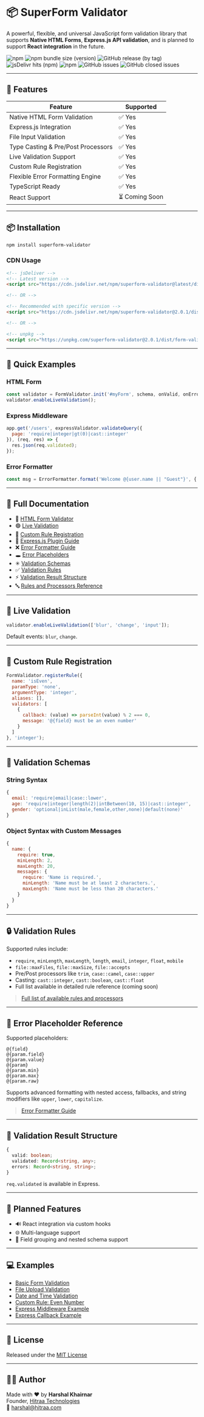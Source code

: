 # 📦 SuperForm Validator

A powerful, flexible, and universal JavaScript form validation library that supports **Native HTML Forms**, **Express.js API validation**, and is planned to support **React integration** in the future.

![npm](https://img.shields.io/npm/v/superform-validator)
![npm bundle size (version)](https://img.shields.io/bundlephobia/min/superform-validator)
![GitHub release (by tag)](https://img.shields.io/github/downloads/khairnar2960/superform-validator/stable/total)
![jsDelivr hits (npm)](https://img.shields.io/jsdelivr/npm/hy/superform-validator)
![npm](https://img.shields.io/npm/dy/superform-validator)
![GitHub issues](https://img.shields.io/github/issues-raw/khairnar2960/superform-validator)
![GitHub closed issues](https://img.shields.io/github/issues-closed-raw/khairnar2960/superform-validator)

---

## 🚀 Features

| Feature                            | Supported      |
| ---------------------------------- | -------------- |
| Native HTML Form Validation        | ✅ Yes         |
| Express.js Integration             | ✅ Yes         |
| File Input Validation              | ✅ Yes         |
| Type Casting & Pre/Post Processors | ✅ Yes         |
| Live Validation Support            | ✅ Yes         |
| Custom Rule Registration           | ✅ Yes         |
| Flexible Error Formatting Engine   | ✅ Yes         |
| TypeScript Ready                   | ✅ Yes         |
| React Support                      | ⏳ Coming Soon  |

---

## 📦 Installation

```bash
npm install superform-validator
```

### CDN Usage

```html
<!-- jsDeliver -->
<!-- Latest version -->
<script src="https://cdn.jsdelivr.net/npm/superform-validator@latest/dist/form-validator.js"></script>

<!-- OR -->

<!-- Recommended with specific version -->
<script src="https://cdn.jsdelivr.net/npm/superform-validator@2.0.1/dist/form-validator.js"></script>

<!-- OR -->

<!-- unpkg -->
<script src="https://unpkg.com/superform-validator@2.0.1/dist/form-validator.js"></script>
```

---

## 🔄 Quick Examples

### HTML Form

```js
const validator = FormValidator.init('#myForm', schema, onValid, onError, options);
validator.enableLiveValidation();
```

### Express Middleware

```js
app.get('/users', expressValidator.validateQuery({
  page: 'require|integer|gt(0)|cast::integer'
}), (req, res) => {
  res.json(req.validated);
});
```

### Error Formatter

```js
const msg = ErrorFormatter.format('Welcome @{user.name || "Guest"}', { user: {} });
```

---

## 📓 Full Documentation

- 📝 [HTML Form Validator](./docs/html-form.md)
- 🟢 [Live Validation](#live-validation)
- 🔗 [Custom Rule Registration](./docs/custom-rules.md)
- 🔌 [Express.js Plugin Guide](./docs/express.md)
- ❌ [Error Formatter Guide](./docs/error-formatter.md)
- 🕳 [Error Placeholders](#error-placeholder-reference)
- ✳ [Validation Schemas](#validation-schemas)
- ✅ [Validation Rules](#validation-rules)
- ⚡ [Validation Result Structure](#validation-result-structure)
- 🔤 [Rules and Processors Reference](./docs/rules-and-processors.md)

---

## 🔄 Live Validation

```js
validator.enableLiveValidation(['blur', 'change', 'input']);
```

Default events: `blur`, `change`.

---

## 🔧 Custom Rule Registration

```js
FormValidator.registerRule({
  name: 'isEven',
  paramType: 'none',
  argumentType: 'integer',
  aliases: [],
  validators: [
    {
      callback: (value) => parseInt(value) % 2 === 0,
      message: '@{field} must be an even number'
    }
  ]
}, 'integer');
```

---

## 🔎 Validation Schemas

### String Syntax

```js
{
  email: 'require|email|case::lower',
  age: 'require|integer|length(2)|intBetween(10, 15)|cast::integer',
  gender: 'optional|inList(male,female,other,none)|default(none)'
}
```

### Object Syntax with Custom Messages

```js
{
  name: {
    require: true,
    minLength: 2,
    maxLength: 20,
    messages: {
      require: 'Name is required.',
      minLength: 'Name must be at least 2 characters.',
      maxLength: 'Name must be less than 20 characters.'
    }
  }
}
```

---

## 🔒 Validation Rules

Supported rules include:

* `require`, `minLength`, `maxLength`, `length`, `email`, `integer`, `float`, `mobile`
* `file::maxFiles`, `file::maxSize`, `file::accepts`
* Pre/Post processors like `trim`, `case::camel`, `case::upper`
* Casting: `cast::integer`, `cast::boolean`, `cast::float`
* Full list available in detailed rule reference (coming soon)
> [Full list of available rules and processors](./docs/rules-and-processors.md)

---

## 🔐 Error Placeholder Reference

Supported placeholders:

```text
@{field}
@{param.field}
@{param.value}
@{param}
@{param.min}
@{param.max}
@{param.raw}
```

Supports advanced formatting with nested access, fallbacks, and string modifiers like `upper`, `lower`, `capitalize`.

> [Error Formatter Guide](./docs/error-formatter.md)

---

## 📂 Validation Result Structure

```ts
{
  valid: boolean;
  validated: Record<string, any>;
  errors: Record<string, string>;
}
```

`req.validated` is available in Express.

---

## 🌟 Planned Features

* 🔊 React integration via custom hooks
* 🌐 Multi-language support
* 👥 Field grouping and nested schema support

---

## 💻 Examples

- [Basic Form Validation](./examples/basic-form.html)
- [File Upload Validation](./examples/file-upload.html)
- [Date and Time Validation](./examples/date-time.html)
- [Custom Rule: Even Number](./examples/custom-rule.html)
- [Express Middleware Example](./examples/express-middleware.js)
- [Express Callback Example](./examples/express-callback.js)

---

## 📜 License

Released under the [MIT License](LICENSE)

---

## 👨‍💻 Author

Made with ❤️ by **Harshal Khairnar**  
Founder, [Hitraa Technologies](https://hitraa.com)  
📧 [harshal@hitraa.com](mailto:harshal@hitraa.com)  

